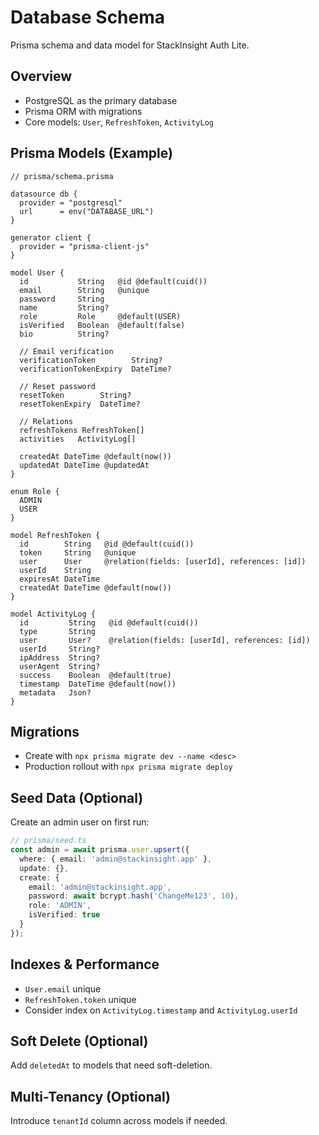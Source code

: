 # Database Schema

Prisma schema and data model for StackInsight Auth Lite.

## Overview

- PostgreSQL as the primary database
- Prisma ORM with migrations
- Core models: `User`, `RefreshToken`, `ActivityLog`

## Prisma Models (Example)

```prisma
// prisma/schema.prisma

datasource db {
  provider = "postgresql"
  url      = env("DATABASE_URL")
}

generator client {
  provider = "prisma-client-js"
}

model User {
  id           String   @id @default(cuid())
  email        String   @unique
  password     String
  name         String?
  role         Role     @default(USER)
  isVerified   Boolean  @default(false)
  bio          String?

  // Email verification
  verificationToken        String?
  verificationTokenExpiry  DateTime?

  // Reset password
  resetToken        String?
  resetTokenExpiry  DateTime?

  // Relations
  refreshTokens RefreshToken[]
  activities   ActivityLog[]

  createdAt DateTime @default(now())
  updatedAt DateTime @updatedAt
}

enum Role {
  ADMIN
  USER
}

model RefreshToken {
  id        String   @id @default(cuid())
  token     String   @unique
  user      User     @relation(fields: [userId], references: [id])
  userId    String
  expiresAt DateTime
  createdAt DateTime @default(now())
}

model ActivityLog {
  id         String   @id @default(cuid())
  type       String
  user       User?    @relation(fields: [userId], references: [id])
  userId     String?
  ipAddress  String?
  userAgent  String?
  success    Boolean  @default(true)
  timestamp  DateTime @default(now())
  metadata   Json?
}
```

## Migrations

- Create with `npx prisma migrate dev --name <desc>`
- Production rollout with `npx prisma migrate deploy`

## Seed Data (Optional)

Create an admin user on first run:

```ts
// prisma/seed.ts
const admin = await prisma.user.upsert({
  where: { email: 'admin@stackinsight.app' },
  update: {},
  create: {
    email: 'admin@stackinsight.app',
    password: await bcrypt.hash('ChangeMe123', 10),
    role: 'ADMIN',
    isVerified: true
  }
});
```

## Indexes & Performance

- `User.email` unique
- `RefreshToken.token` unique
- Consider index on `ActivityLog.timestamp` and `ActivityLog.userId`

## Soft Delete (Optional)

Add `deletedAt` to models that need soft-deletion.

## Multi-Tenancy (Optional)

Introduce `tenantId` column across models if needed.
